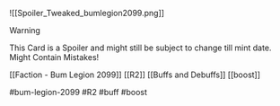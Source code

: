 ![[Spoiler_Tweaked_bumlegion2099.png]]


> [!warning] 
> This Card is a Spoiler and might still be subject to change till mint date. 
> Might Contain Mistakes!


[[Faction - Bum Legion 2099]]
[[R2]]
[[Buffs and Debuffs]]
[[boost]]

#bum-legion-2099 #R2 #buff #boost